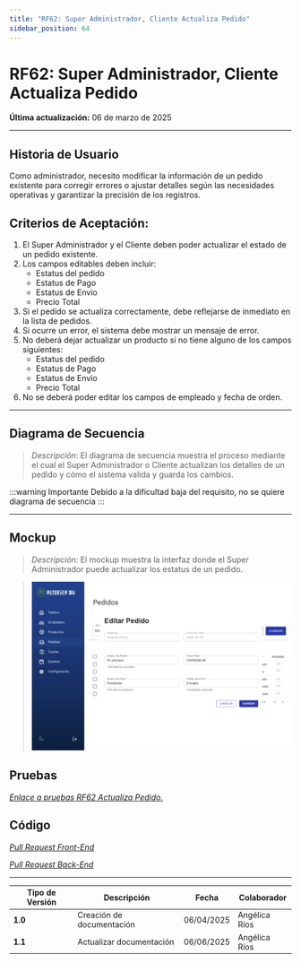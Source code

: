 ```yaml
---
title: "RF62: Super Administrador, Cliente Actualiza Pedido"
sidebar_position: 64
---
```


# RF62: Super Administrador, Cliente Actualiza Pedido

**Última actualización:** 06 de marzo de 2025

---

## Historia de Usuario

Como administrador, necesito modificar la información de un pedido existente para corregir errores o ajustar detalles según las necesidades operativas y garantizar la precisión de los registros.

## **Criterios de Aceptación:**

1. El Super Administrador y el Cliente deben poder actualizar el estado de un pedido existente.
2. Los campos editables deben incluir:
   - Estatus del pedido
   - Estatus de Pago
   - Estatus de Envio
   - Precio Total
3. Si el pedido se actualiza correctamente, debe reflejarse de inmediato en la lista de pedidos.
4. Si ocurre un error, el sistema debe mostrar un mensaje de error.
5. No deberá dejar actualizar un producto si no tiene alguno de los campos siguientes:
   - Estatus del pedido
   - Estatus de Pago
   - Estatus de Envio
   - Precio Total
6. No se deberá poder editar los campos de empleado y fecha de orden.

---

## **Diagrama de Secuencia**

> _Descripción_: El diagrama de secuencia muestra el proceso mediante el cual el Super Administrador o Cliente actualizan los detalles de un pedido y cómo el sistema valida y guarda los cambios.

:::warning Importante
Debido a la dificultad baja del requisito, no se quiere diagrama de secuencia
:::

---

## **Mockup**

> _Descripción_: El mockup muestra la interfaz donde el Super Administrador puede actualizar los estatus de un pedido.

> ![Interfaz de actualizar pedido](imagenes/mockupActualizarPedido.png)

## **Pruebas**

_<u>[Enlace a pruebas RF62 Actualiza Pedido.](https://docs.google.com/spreadsheets/d/1NLGwGrGA5PVOEzLaqxa8Ts1D_Ng3QzzqNKWJYUzxD-M/edit?gid=1467235008#gid=1467235008)</u>_

## **Código**

_<u>[Pull Request Front-End](https://github.com/CodeAnd-Co/Frontend-Text-Lines/pull/172)</u>_

_<u>[Pull Request Back-End](https://github.com/CodeAnd-Co/Backend-textiles/pull/130)</u>_

---

| **Tipo de Versión** | **Descripción**           | **Fecha**  | **Colaborador** |
| ------------------- | ------------------------- | ---------- | --------------- |
| **1.0**             | Creación de documentación | 06/04/2025 | Angélica Ríos   |
| **1.1**             | Actualizar documentación  | 06/06/2025 | Angélica Ríos   |
